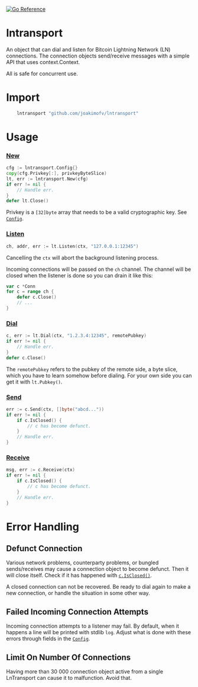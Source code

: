 [![Go Reference](https://pkg.go.dev/badge/github.com/joakimofv/lntransport.svg)](https://pkg.go.dev/github.com/joakimofv/lntransport)

lntransport
===========

An object that can dial and listen for Bitcoin Lightning Network (LN) connections.
The connection objects send/receive messages with a simple API that uses context.Context.

All is safe for concurrent use.

# Import

```go
	lntransport "github.com/joakimofv/lntransport"
```

# Usage

### [New](https://pkg.go.dev/github.com/joakimofv/lntransport#New)

```go
cfg := lntransport.Config{}
copy(cfg.Privkey[:], privkeyByteSlice)
lt, err := lntransport.New(cfg)
if err != nil {
	// Handle err.
}
defer lt.Close()
```

Privkey is a `[32]byte` array that needs to be a valid cryptographic key.
See [`Config`](https://pkg.go.dev/github.com/joakimofv/lntransport#Config).

### [Listen](https://pkg.go.dev/github.com/joakimofv/lntransport#LnTransport.Listen)

```go
ch, addr, err := lt.Listen(ctx, "127.0.0.1:12345")
```

Cancelling the `ctx` will abort the background listening process.

Incoming connections will be passed on the `ch` channel.
The channel will be closed when the listener is done so you can drain it like this:

```go
var c *Conn
for c = range ch {
	defer c.Close()
	// ...
}
```

### [Dial](https://pkg.go.dev/github.com/joakimofv/lntransport#LnTransport.Dial)

```go
c, err := lt.Dial(ctx, "1.2.3.4:12345", remotePubkey)
if err != nil {
	// Handle err.
}
defer c.Close()
```

The `remotePubkey` refers to the pubkey of the remote side, a byte slice, which you have to learn somehow before dialing.
For your own side you can get it with `lt.Pubkey()`.

### [Send](https://pkg.go.dev/github.com/joakimofv/lntransport#Conn.Send)

```go
err := c.Send(ctx, []byte("abcd..."))
if err != nil {
	if c.IsClosed() {
		// c has become defunct.
	}
	// Handle err.
}
```

### [Receive](https://pkg.go.dev/github.com/joakimofv/lntransport#Conn.Receive)

```go
msg, err := c.Receive(ctx)
if err != nil {
	if c.IsClosed() {
		// c has become defunct.
	}
	// Handle err.
}
```

# Error Handling

## Defunct Connection

Various network problems, counterparty problems, or bungled sends/receives may cause a connection object to become defunct.
Then it will close itself. Check if it has happened with [`c.IsClosed()`](https://pkg.go.dev/github.com/joakimofv/lntransport#Conn.IsClosed).

A closed connection can not be recovered. Be ready to dial again to make a new connection, or handle the situation in some other way.

## Failed Incoming Connection Attempts

Incoming connection attempts to a listener may fail. By default, when it happens a line will be printed with stdlib `log`.
Adjust what is done with these errors through fields in the [`Config`](https://pkg.go.dev/github.com/joakimofv/lntransport#Config).

## Limit On Number Of Connections

Having more than 30 000 connection object active from a single LnTransport can cause it to malfunction. Avoid that.
